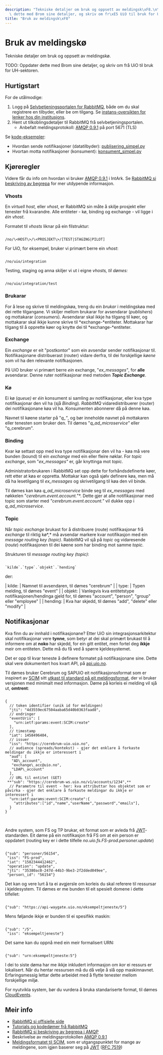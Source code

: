 ```yaml
---
description: "Tekniske detaljer om bruk og oppsett av meldingsk\xF8.\n\n\nTODO: Oppdater\
  \ dette med Brom sine detaljer, og skriv om fr\xE5 UiO til bruk for UH-sektoren."
title: "Bruk av meldingsk\xF8"
---
```


# Bruk av meldingskø

Tekniske detaljer om bruk og oppsett av meldingskø.


TODO: Oppdater dette med Brom sine detaljer, og skriv om frå UiO til bruk for UH-sektoren.


## Hurtigstart


For de utålmodige:


1. Logg på [Selvbetjeningsportalen for RabbitMQ](/docs/datadeling/teknisk-plattform/brom), både om du skal registrere en tilbyder, eller be om tilgang. Se [instans-oversikten for lenker hos din institusjons](/docs/datadeling/teknisk-plattform/oversikt).
2. Hent ut tilkoblingsdetaljer til RabbitMQ frå selvbetjeningsportalen.
	* Anbefalt meldingsprotokoll: [AMQP 0.9.1](http://www.amqp.org/specification/0-9-1/amqp-org-download) på port 5671 (TLS)


Se [kode-eksempler](/docs/datadeling/kode/):


* Hvordan sende notifikasjoner (datatilbyder):  [publisering\_simpel.py](/datadeling/publisering_simpel.py)
* Hvortan motta notifikasjoner (konsument): [konsument\_simpel.py](/datadeling/konsument_simpel.py)


## Kjøreregler


Videre får du info om hvordan vi bruker [AMQP 0.9.1](http://www.amqp.org/specification/0-9-1/amqp-org-download) i IntArk. Se [RabbitMQ si beskriving av begrepa](http://www.rabbitmq.com/tutorials/amqp-concepts.html) for mer utdypende informasjon.


### Vhosts


En *virtuell host,* eller *vhost*, er RabbitMQ sin måte å skilje prosjekt eller tenester frå kvarandre. Alle entiteter - kø, binding og exchange - vil ligge i *éin* *vhost*.


Formatet til *vhosts* liknar på ein filstruktur:



```

/no/\<HOST\>/\<PROSJEKT\>/[TEST|STAGING|PILOT]
```

For UiO, for eksempel, bruker vi primært berre ein *vhost*:



```

/no/uio/integration

```

Testing, staging og anna skiljer vi ut i eigne *vhosts, til dømes:*



```

/no/uio/integration/test

```

### Brukarar



For å lese og skrive til meldingskøa, treng du ein *brukar* i meldingskøa med dei rette tilgangane. Vi skiljer mellom brukarar for avsendarar (*publishers*) og mottakarar (*consumers*). Avsendarar skal ikkje ha tilgang til køer, og mottakarar skal ikkje kunne skrive til *exchange-*entiteter. Mottakarar har tilgang til å opprette køer og knytte dei til *exchange-*entiteter.


### Exchange


Ein *exchange* er eit "postkontor" som ein avsendar sender notifikasjonar til. Notifikasjonane distribuerast (router) vidare derfra, til dei forskjellige *køene* som vil ha den relevante notifkasjonen.


På UiO bruker vi primært berre *ein* exchange, "*ex\_messages"*, for **alle** avsendarar. Denne ruter notifikasjonar med metoden ***Topic Exchange***.




### Kø


Ei kø (*queue)* er *éin* konsument si samling av notifikasjonar, eller kva type notifikasjonar den vil ha (sjå *Binding*).  *RabbitMQ* vidaredistribuerer (router) dei notifikasjonane køa vil ha. Konsumenten abonnerer då på denne køa.


Navnet til køene starter på "*q\_"*, og bør inneholde navnet på mottakaren eller tenesten som bruker den. Til dømes "*q\_ad\_microservice"* eller "q\_cerebrum".


### Binding


Kvar kø settast opp med kva type notifikasjonar den vil ha - køa må vere bunden (bound) til ein *exchange* med ein eller fleire nøklar. For *topic exchange*, som "*ex\_messages"* er, går knyttinga mot *topic.*


Administratorbrukaren i RabbitMQ set opp dette for forhåndsdefinerte køer, rett etter at køa er oppretta. Mottakar kan også sjølv definere køa, men må då ha lesetilgang til *ex\_messages* og skrivetilgang til køa den vil binde.


Til dømes kan køa *q\_ad\_microservice* binde seg til *ex\_messages* med nøkkelen "*cerebrum.event.account.*"*. Dette gjer at alle notifikasjonar med topic som starter med *"cerebrum.event.account."* vil dukke opp i *q\_ad\_microservice*.


### Topic


Når *topic exchange* brukast for å distribuere (route) notifikasjonar frå *exchange* til riktig kø*,* må avsendar markere kvar notifikasjon med ein *message routing key (topic)*. RabbitMQ vil sjå på *topic* og vidaresende (*route*) notifikasjonen til dei køene som har binding mot samme *topic.*


Strukturen til *message routing key (topic)*:


```

`kilde`.`type`.`objekt`.`hending`

```

der:







| kilde: | Namnet til avsendaren, til dømes "cerebrum" |
| type: | Typen melding, til dømes "event" |
| objekt: | Vanlegvis kva entitetstype notifikasjonen/hendinga gjeld for, til dømes "account", "person", "group" eller "employee" |
| hending: | Kva har skjedd, til dømes "add", "delete" eller "modify" |


## Notifikasjonar


Kva finn du av innhald i notifikasjonane? Etter UiO sin integrasjonsarkitektur skal notifikasjonar vere **tynne**, som betyr at dei skal primært brukast til å informere om at **noko** har skjedd, for ein gitt entitet, men fortel deg **ikkje** meir om entiteten. Dette må du få ved å spørre kjeldesystemet.


Det er opp til kvar teneste å definere formatet på notifikasjonane sine. Dette skal vere dokumentert hos kvart API, på [api.uio.no](https://api.uio.no).


Til dømes bruker Cerebrum og SAPUiO eit notifikasjonssformat som er inspirert av [SCIM](http://www.simplecloud.info/) sitt [utkast til standard på eit meldingsformat](https://tools.ietf.org/html/draft-hunt-idevent-scim-00), der vi bruker versjonen med minimalt med informasjon. Døme på korleis ei melding vil sjå ut, **omtrent**:



```

{
  // token identifier (unik id for meldingen)
  "jti": "4d3559ec67504aaba65d40b0363faad8",
  // endringer
  "eventUris": [
    "urn:ietf:params:event:SCIM:create"
  ],
  // timestamp
  "iat": 1458496404,
  // issuer
  "iss": "https://cerebrum-uio.uio.no",
  // audience (spreads/kontekst) - gjer det enklare å forkaste meldingar du ikkje er interessert i
  "aud": [
   "AD\_account",
   "exchange\_acc@uio.no",
   "LDAP\_account"
  ],
  // URL til entitet (GET)
 **"sub": "https://cerebrum-ws.uio.no/v1/accounts/1234",**
  // Parametre til event - her: kva attributtar hos objektet som er påvirka - gjer det enklare å forkaste meldingar du ikkje er interessert i
  "urn:ietf:params:event:SCIM:create":{
    "attributes":["id","name","userName","password","emails"],
  }
}

```

 


Andre system, som FS og TP brukar, eit format som er avleda frå [JWT](https://jwt.io)-standarden. Eit døme på ein notifikasjon frå FS om at ein person er oppdatert (routing key er i dette tilfelle *no.uio.fs.FS-prod.personer.update*)



```

{"sub": "personer/56154",
 "iss": "FS-prod",
 "iat": "1582344412462",
 "operation": "update",
 "jti": "35380ac0-247d-44b3-9be3-2f2dded049ee",
 "person\_id": "56154"}
```

Det kan og vere lurt å ta ei avgjersle om korleis du skal referere til ressursar i kjeldesystem. Til dømes er me bunden til eit spesielt domene i dette tilfellet:



```

{"sub": "https://api-waygate.uio.no/eksempeltjeneste/5"}
```

Mens føljande ikkje er bunden til ei spesifikk maskin:



```

{"sub": "/5",
 "iss": "eksempeltjeneste"}

```

Det same kan du oppnå med ein meir formalisert URN:



```

{"sub": "urn:eksempeltjeneste:5"}
```

I dei to siste døma har me ikkje inkludert informasjon om *kor* ei ressurs er lokalisert. Når du hentar ressursen må du då velje å slå opp maskinnavnet. Erfaringsmessig lettar dette arbeidet med å flytte tenester mellom forskjellige miljø.


For nyutvikla system, bør du vurdera å bruka standariserte format, til dømes [CloudEvents](https://cloudevents.io/).


## Meir info


* [RabbitMQ si offisielle side](http://www.rabbitmq.com/)
* [Tutorials og kodedømer frå RabbitMQ](http://www.rabbitmq.com/getstarted.html)
* [RabbitMQ si beskriving av begrepa i AMQP](http://www.rabbitmq.com/tutorials/amqp-concepts.html)
* Beskrivelse av meldingsprotokollen [AMQP 0.9.1](http://www.amqp.org/specification/0-9-1/amqp-org-download)
* [Meldingsformatet til SCIM](https://tools.ietf.org/html/draft-hunt-idevent-scim-00), som er utgangspunktet for mange av meldingene, som igjen baserer seg på [JWT](https://jwt.io/) ([RFC 7519](https://tools.ietf.org/html/rfc7519))